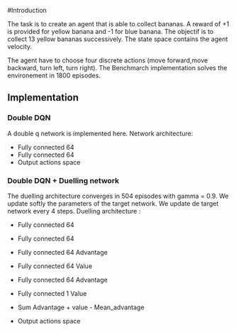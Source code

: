 #Introduction 

The task is to create an agent that is able to collect bananas. A reward of +1 is provided for yellow banana and -1 for blue banana.
The objectif is to collect 13 yellow bananas successively. The state space contains the agent velocity.

The agent have to choose four discrete actions (move forward,move backward, turn left, turn right).
The Benchmarch implementation solves the environement in 1800 episodes.

## Implementation
### Double DQN

A double q network is implemented here.
Network architecture:
  * Fully connected 64
  * Fully connected 64
  * Output actions space
  
### Double DQN + Duelling network

The duelling architecture converges in 504 episodes with gamma = 0.9.
We update softly the parameters of the target network.
We update de target network every 4 steps.
Duelling architecture : 

* Fully connected 64
* Fully connected 64

* Fully connected 64 Advantage
* Fully connected 64 Value

* Fully connected 64 Advantage
* Fully connected 1 Value
* Sum Advantage + value - Mean_advantage

* Output actions space
  
